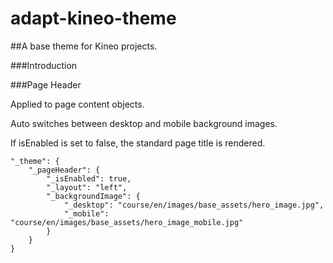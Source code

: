 adapt-kineo-theme
=================

##A base theme for Kineo projects.

###Introduction

###Page Header

Applied to page content objects.

Auto switches between desktop and mobile background images.

If isEnabled is set to false, the standard page title is rendered.

```
"_theme": {
    "_pageHeader": {
        "_isEnabled": true,
        "_layout": "left",
        "_backgroundImage": {
            "_desktop": "course/en/images/base_assets/hero_image.jpg",
            "_mobile": "course/en/images/base_assets/hero_image_mobile.jpg"
        }
    }
}
```
